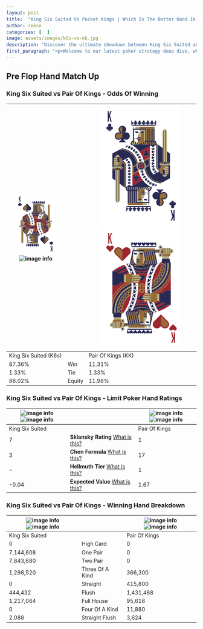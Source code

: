```yaml
---
layout: post
title:  "King Six Suited Vs Pocket Kings | Which Is The Better Hand In Poker? A Complete Guide"
author: reece
categories: [  ]
image: assets/images/k6s-vs-kk.jpg
description: "Discover the ultimate showdown between King Six Suited and Pair Of Kings in poker! Uncover the odds, strategies, and scenarios where one hand triumphs over the other. Get ready to up your poker game with this thrilling analysis."
first_paragraph: "<p>Welcome to our latest poker strategy deep dive, where we're pitting two distinct hands against each other in a high-stakes showdown: King Six Suited vs Pair Of Kings.</p><p>In the dynamic world of poker, every decision counts, and knowing which hand holds the upper hand is key to your success at the table.</p><p>In this article, we'll dissect these two hands, explore the scenarios where one dominates the other, and equip you with the knowledge to make strategic choices that can tip the odds in your favor.</p><p>Get ready to unravel the intriguing dynamics of these poker hands and elevate your game to new heights.</p>"
---
```




[comment]: # (sp0)

## Pre Flop Hand Match Up

<div class="table hand-ratings" markdown="1"> 



### King Six Suited vs Pair Of Kings - Odds Of Winning


    
| ![image info](assets/images/hand1/K.png) ![image info](assets/images/hand1/6s.png) |  | ![image info](assets/images/hand2/K.png) ![image info](assets/images/hand2/Ko.png) |
| -------- | -------- | -------- |
| King Six Suited (K6s) |  | Pair Of Kings (KK) |
| 87.36% | Win | 11.31% |
| 1.33% | Tie | 1.33% |
| 88.02% | Equity | 11.98% |




[comment]: # (sp1)



### King Six Suited vs Pair Of Kings - Limit Poker Hand Ratings


    
| ![image info](https://www.riverpairs.com/assets/images/hand1/K.png) ![image info](https://www.riverpairs.com/assets/images/hand1/6s.png) |  | ![image info](https://www.riverpairs.com/assets/images/hand2/K.png) ![image info](https://www.riverpairs.com/assets/images/hand2/Ko.png) |
| -------- | -------- | -------- |
| King Six Suited |  | Pair Of Kings |
| 7 | **Sklansky Rating** [What is this?](/sklansky-rating-explained) | 1 |
| 3 | **Chen Formula** [What is this?](/chen-formula-explained) | 17 |
| - | **Hellmuth Tier** [What is this?](/Hellmuth-tier-explained) | 1 |
| -0.04 | **Expected Value** [What is this?](/expected-value-explained) | 1.67 |




[comment]: # (sp2)



### King Six Suited vs Pair Of Kings - Winning Hand Breakdown


    
| ![image info](https://www.riverpairs.com/assets/images/hand1/K.png) ![image info](https://www.riverpairs.com/assets/images/hand1/6s.png) |  | ![image info](https://www.riverpairs.com/assets/images/hand2/K.png) ![image info](https://www.riverpairs.com/assets/images/hand2/Ko.png) |
| -------- | -------- | -------- |
| King Six Suited |  | Pair Of Kings |
| 0 | High Card | 0 |
| 7,144,608 | One Pair | 0 |
| 7,843,680 | Two Pair | 0 |
| 1,298,520 | Three Of A Kind | 366,300 |
| 0 | Straight | 415,800 |
| 444,432 | Flush | 1,431,468 |
| 1,217,064 | Full House | 95,616 |
| 0 | Four Of A Kind | 11,880 |
| 2,088 | Straight Flush | 3,624 |




[comment]: # (sp3)



</div>

[comment]: # (sp4)



[comment]: # (sp5)

